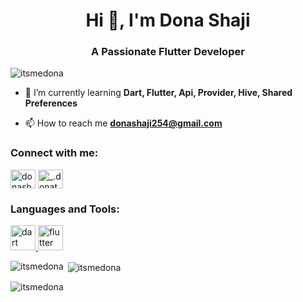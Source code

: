 <h1 align="center">Hi 👋, I'm Dona Shaji</h1>
<h3 align="center">A Passionate Flutter Developer </h3>

<p align="left"> <img src="https://komarev.com/ghpvc/?username=itsmedona&label=Profile%20views&color=0e75b6&style=flat" alt="itsmedona" /> </p>



- 🌱 I’m currently learning **Dart, Flutter, Api, Provider, Hive, Shared Preferences**

- 📫 How to reach me **donashaji254@gmail.com**

<h3 align="left">Connect with me:</h3>
<p align="left">
<a href="https://linkedin.com/in/donashaji" target="blank"><img align="center" src="https://raw.githubusercontent.com/rahuldkjain/github-profile-readme-generator/master/src/images/icons/Social/linked-in-alt.svg" alt="donashaji" height="30" width="40" /></a>
<a href="https://instagram.com/_.donatella_._" target="blank"><img align="center" src="https://raw.githubusercontent.com/rahuldkjain/github-profile-readme-generator/master/src/images/icons/Social/instagram.svg" alt="_.donatella_._" height="30" width="40" /></a>
</p>

<h3 align="left">Languages and Tools:</h3>
<p align="left"> <a href="https://dart.dev" target="_blank" rel="noreferrer"> <img src="https://www.vectorlogo.zone/logos/dartlang/dartlang-icon.svg" alt="dart" width="40" height="40"/> </a> <a href="https://flutter.dev" target="_blank" rel="noreferrer"> <img src="https://www.vectorlogo.zone/logos/flutterio/flutterio-icon.svg" alt="flutter" width="40" height="40"/> </a> </p>

<p><img align="left" src="https://github-readme-stats.vercel.app/api/top-langs?username=itsmedona&show_icons=true&locale=en&layout=compact" alt="itsmedona" /></p>

<p>&nbsp;<img align="center" src="https://github-readme-stats.vercel.app/api?username=itsmedona&show_icons=true&locale=en" alt="itsmedona" /></p>

<p><img align="center" src="https://github-readme-streak-stats.herokuapp.com/?user=itsmedona&" alt="itsmedona" /></p>


<!---
itsmedona/itsmedona is a ✨ special ✨ repository because its `README.md` (this file) appears on your GitHub profile.
You can click the Preview link to take a look at your changes.
--->
